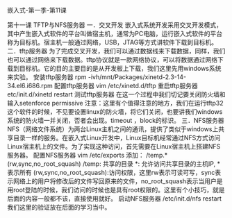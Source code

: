 嵌入式-第一季-第11课 

第十一课 TFTP与NFS服务器
一．交叉开发
嵌入式系统开发采用交叉开发模式，其中产生嵌入式软件的平台叫做宿主机，通常为PC电脑，运行嵌入式软件的平台称为目标机。宿主机一般通过网络，USB，JTAG等方式讲软件下载到目标机。
二．tftp服务器
为了完成交叉开发，我们可以通过数据线来下载数据，同样，我们也可以通过网络来下载数据。tftp协议就是一款网络协议，可以将数据通过网络下载到目标机。它的目的主要目的是从开发板上下载，我们这里先用windows系统来实验。
安装tftp服务器
rpm  -ivh/mnt/Packages/xinetd-2.3-14-34.el6.i686.rpm
配置tftp服务器
vim  /etc/xinetd.d/tftp
重启tftp服务器
etc/init.d/xinetd  restart
测试tftp服务器
在这一个过程中我们切记要关闭防火墙和输入setenforce permissive
注意：这里有个值得注意的地方，我们在运行tftp32这个软件的时候，不见要设置linux的防火墙，将它们关闭，也要讲我们windows系统的防火墙一并关闭，否者会出现。timeout ，block的标识。
三．NFS服务器
NFS（网络文件系统）为两台Linux主机之间的通讯，提供了类似于windows上共享目录一样的服务。在嵌入式Linux开发中，Linux目标机经常通过NFS方式访问Linux宿主机上的文件。为了实现这种访问，首先需要在Linux宿主机上搭建NFS服务器。
配置NFS服务器
vim /etc/exports
添加：
/temp.*(rw,sync,no_root_squash)
/temp: 共享的目录
*: 允许访问共享目录的主机IP, *表示所有
(rw,sync,no_root_squash):访问权限，这里rw表示可读可写，sync表示网络上的用户将修改后的文件写回原来的文件，no_root_squash表示当用户是用root登陆的时候，我们访问的时候也是具有root权限的。这里有个小技巧，就是后面的内容一般都不该，直接使用就好。
启动NFS服务器
/etc/init.d/nfs restart
我们这里的验证放在后面的学习当中。